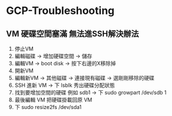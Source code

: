# GCP-Troubleshooting

## VM 硬碟空間塞滿 無法進SSH解決辦法
1. 停止VM
2. 編輯磁碟 -> 增加硬碟空間 -> 儲存
3. 編輯VM -> boot disk -> 按下右邊的X移除掉
4. 開新VM
5. 編輯新VM -> 其他磁碟 -> 連接現有磁碟 -> 選剛剛移除的硬碟
6. SSH 進新 VM -> 下 lsblk 秀出硬碟分配狀態 
7. 找到要增加空間的硬碟 例如 sdb1 -> 下 sudo growpart /dev/sdb 1
8. 最後編輯 VM 把硬碟掛載回原 VM
9. 下 sudo resize2fs /dev/sda1
